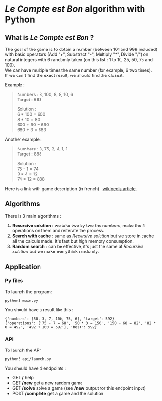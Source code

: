 # _Le Compte est Bon_ algorithm with Python

## What is _Le Compte est Bon_ ?

The goal of the game is to obtain a number (between 101 and 999 included) with basic operators (Add "+", Substract "-",
Multiply "*", Divide "/") on natural integers with 6 randomly taken (on this list : 1 to 10, 25, 50, 75 and 100).\
We can have multiple times the same number (for example, 6 two times).\
If we can't find the exact result, we should find the closest.

Example :
> Numbers : 3, 100, 8, 8, 10, 6\
> Target : 683
>
> Solution :\
> 6 * 100 = 600\
> 8 * 10 = 80\
> 600 + 80 = 680\
> 680 + 3 = 683

Another example :
> Numbers : 3, 75, 2, 4, 1, 1\
> Target : 888
>
> Solution :\
> 75 - 1 = 74\
> 3 * 4 = 12\
> 74 * 12 = 888

Here is a link with game description (in
french) : [wikipedia article](https://fr.wikipedia.org/wiki/Des_chiffres_et_des_lettres#Le_Compte_est_Bon).

## Algorithms

There is 3 main algorithms :

1. **Recursive solution** : we take two by two the numbers, make the 4 operations on them and reiterate the process.
2. **Search with cache** : same as _Recursive solution_ but we store in cache all the calculs made. It's fast but high
   memory consumption.
3. **Random search** : can be effective, it's just the same af _Recursive solution_ but we make everythink randomly.

## Application

### Py files

To launch the program:

```shell
python3 main.py
```

You should have a result like this :

```
{'numbers': [50, 3, 7, 100, 75, 6], 'target': 592}
{'operations': ['75 - 7 = 68', '50 * 3 = 150', '150 - 68 = 82', '82 * 6 = 492', '492 + 100 = 592'], 'best': 592}
```

### API

To launch the API:

```shell
python3 api/launch.py
```

You should have 4 endpoints :

- GET **/** help
- GET **/new** get a new random game
- GET **/solve** solve a game (see **/new** output for this endpoint input)
- POST **/complete** get a game and the solution
